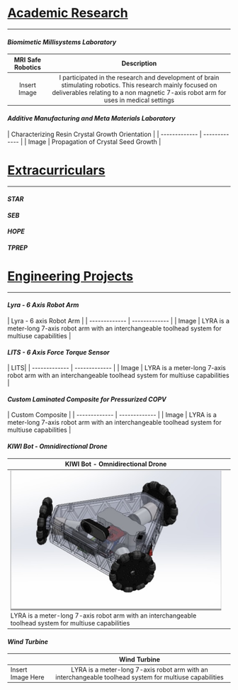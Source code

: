 
# <ins>Academic Research</ins>
---
#### _Biomimetic Millisystems Laboratory_

| MRI Safe Robotics | Description  |
| :-------------: | :-------------: |
| Insert Image  | I participated in the research and development of brain stimulating robotics. This research mainly focused on deliverables relating to a non magnetic 7-axis robot arm for uses in medical settings  |




#### _Additive Manufacturing and Meta Materials Laboratory_

| Characterizing Resin Crystal Growth Orientation |
| ------------- | ------------- |
| Image  | Propagation of Crystal Seed Growth  |




# <ins>Extracurriculars</ins>
---
#### _STAR_
#### _SEB_ 
#### _HOPE_
#### _TPREP_

# <ins>Engineering Projects</ins>
---
#### _Lyra - 6 Axis Robot Arm_

| Lyra - 6 axis Robot Arm |
| ------------- | ------------- |
| Image  | LYRA is a meter-long 7-axis robot arm with an interchangeable toolhead system for multiuse capabilities |



#### _LITS - 6 Axis Force Torque Sensor_

| LITS|
| ------------- | ------------- |
| Image  | LYRA is a meter-long 7-axis robot arm with an interchangeable toolhead system for multiuse capabilities |



#### _Custom Laminated Composite for Pressurized COPV_

| Custom Composite |
| ------------- | ------------- |
| Image  | LYRA is a meter-long 7-axis robot arm with an interchangeable toolhead system for multiuse capabilities |


#### _KIWI Bot - Omnidirectional Drone_

| KIWI Bot - Omnidirectional Drone |   |
| ------------- | :-------------: |
| ![screenshot](Images/KiwiCAD.jpg)  LYRA is a meter-long 7-axis robot arm with an interchangeable toolhead system for multiuse capabilities | 


#### _Wind Turbine_

| | Wind Turbine |
| ------------- | :-------------: |
| Insert Image Here | LYRA is a meter-long 7-axis robot arm with an interchangeable toolhead system for multiuse capabilities |



